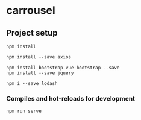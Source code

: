 # carrousel

## Project setup
```
npm install
```
```
npm install --save axios
```
```
npm install bootstrap-vue bootstrap --save
npm install --save jquery
```
```
npm i --save lodash
```

### Compiles and hot-reloads for development
```
npm run serve
```


